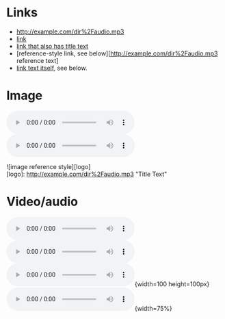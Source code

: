 # Links
- http://example.com/dir%2Faudio.mp3
- [link](http://example.com/dir%2Faudio.mp3)
- [link that also has title text](http://example.com/dir%2Faudio.mp3 "This link takes you to somewhere!")
- [reference-style link, see below][http://example.com/dir%2Faudio.mp3 reference text]
- [link text itself][], see below.

[arbitrary case-insensitive reference text]: http://example.com/dir%2Faudio.mp3  
[1]: http://example.com/dir%2Faudio.mp3
[link text itself]: http://example.com/dir%2Faudio.mp3

# Image

![image](http://example.com/dir%2Faudio.mp3)  
![image with title text](http://example.com/dir%2Faudio.mp3 "Title Text")  

![image reference style][logo]  
[logo]: http://example.com/dir%2Faudio.mp3 "Title Text"

# Video/audio

![Video](http://example.com/dir%2Faudio.mp3)  
![Video with title text](http://example.com/dir%2Faudio.mp3)  
![Video with title text with absolute size](http://example.com/dir%2Faudio.mp3 "Title Text"){width=100 height=100px}  
![Video with title text with relative size](http://example.com/dir%2Faudio.mp3 "Title Text"){width=75%}

